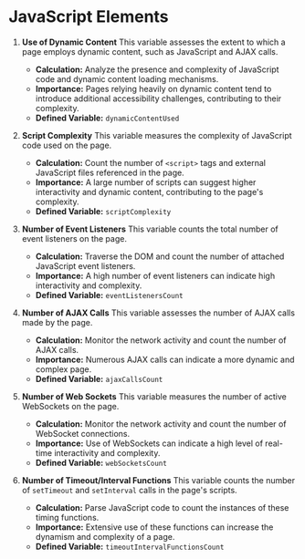 # JavaScript Elements

1. **Use of Dynamic Content**
   This variable assesses the extent to which a page employs dynamic content, such as JavaScript and AJAX calls.

    - **Calculation:** Analyze the presence and complexity of JavaScript code and dynamic content loading mechanisms.
    - **Importance:** Pages relying heavily on dynamic content tend to introduce additional accessibility challenges, contributing to their complexity.
    - **Defined Variable:** `dynamicContentUsed`

2. **Script Complexity**
   This variable measures the complexity of JavaScript code used on the page.

    - **Calculation:** Count the number of `<script>` tags and external JavaScript files referenced in the page.
    - **Importance:** A large number of scripts can suggest higher interactivity and dynamic content, contributing to the page's complexity.
    - **Defined Variable:** `scriptComplexity`

3. **Number of Event Listeners**
    This variable counts the total number of event listeners on the page.

    - **Calculation:** Traverse the DOM and count the number of attached JavaScript event listeners.
    - **Importance:** A high number of event listeners can indicate high interactivity and complexity.
    - **Defined Variable:** `eventListenersCount`

4. **Number of AJAX Calls**
   This variable assesses the number of AJAX calls made by the page.

    - **Calculation:** Monitor the network activity and count the number of AJAX calls.
    - **Importance:** Numerous AJAX calls can indicate a more dynamic and complex page.
    - **Defined Variable:** `ajaxCallsCount`

5. **Number of Web Sockets**
    This variable measures the number of active WebSockets on the page.

    - **Calculation:** Monitor the network activity and count the number of WebSocket connections.
    - **Importance:** Use of WebSockets can indicate a high level of real-time interactivity and complexity.
    - **Defined Variable:** `webSocketsCount`

6. **Number of Timeout/Interval Functions**
    This variable counts the number of `setTimeout` and `setInterval` calls in the page's scripts.

    - **Calculation:** Parse JavaScript code to count the instances of these timing functions.
    - **Importance:** Extensive use of these functions can increase the dynamism and complexity of a page.
    - **Defined Variable:** `timeoutIntervalFunctionsCount`
